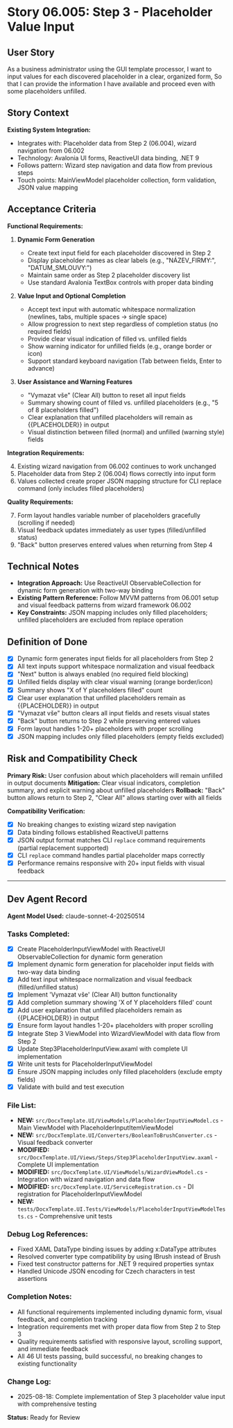 # Story 06.005: Step 3 - Placeholder Value Input

## User Story

As a business administrator using the GUI template processor,
I want to input values for each discovered placeholder in a clear, organized form,
So that I can provide the information I have available and proceed even with some placeholders unfilled.

## Story Context

**Existing System Integration:**
- Integrates with: Placeholder data from Step 2 (06.004), wizard navigation from 06.002
- Technology: Avalonia UI forms, ReactiveUI data binding, .NET 9
- Follows pattern: Wizard step navigation and data flow from previous steps
- Touch points: MainViewModel placeholder collection, form validation, JSON value mapping

## Acceptance Criteria

**Functional Requirements:**

1. **Dynamic Form Generation**
   - Create text input field for each placeholder discovered in Step 2
   - Display placeholder names as clear labels (e.g., "NÁZEV_FIRMY:", "DATUM_SMLOUVY:")
   - Maintain same order as Step 2 placeholder discovery list
   - Use standard Avalonia TextBox controls with proper data binding

2. **Value Input and Optional Completion**
   - Accept text input with automatic whitespace normalization (newlines, tabs, multiple spaces → single space)
   - Allow progression to next step regardless of completion status (no required fields)
   - Provide clear visual indication of filled vs. unfilled fields
   - Show warning indicator for unfilled fields (e.g., orange border or icon)
   - Support standard keyboard navigation (Tab between fields, Enter to advance)

3. **User Assistance and Warning Features**
   - "Vymazat vše" (Clear All) button to reset all input fields
   - Summary showing count of filled vs. unfilled placeholders (e.g., "5 of 8 placeholders filled")
   - Clear explanation that unfilled placeholders will remain as {{PLACEHOLDER}} in output
   - Visual distinction between filled (normal) and unfilled (warning style) fields

**Integration Requirements:**

4. Existing wizard navigation from 06.002 continues to work unchanged
5. Placeholder data from Step 2 (06.004) flows correctly into input form
6. Values collected create proper JSON mapping structure for CLI replace command (only includes filled placeholders)

**Quality Requirements:**

7. Form layout handles variable number of placeholders gracefully (scrolling if needed)
8. Visual feedback updates immediately as user types (filled/unfilled status)
9. "Back" button preserves entered values when returning from Step 4

## Technical Notes

- **Integration Approach:** Use ReactiveUI ObservableCollection for dynamic form generation with two-way binding
- **Existing Pattern Reference:** Follow MVVM patterns from 06.001 setup and visual feedback patterns from wizard framework 06.002
- **Key Constraints:** JSON mapping includes only filled placeholders; unfilled placeholders are excluded from replace operation

## Definition of Done

- [x] Dynamic form generates input fields for all placeholders from Step 2
- [x] All text inputs support whitespace normalization and visual feedback
- [x] "Next" button is always enabled (no required field blocking)
- [x] Unfilled fields display with clear visual warning (orange border/icon)
- [x] Summary shows "X of Y placeholders filled" count
- [x] Clear user explanation that unfilled placeholders remain as {{PLACEHOLDER}} in output
- [x] "Vymazat vše" button clears all input fields and resets visual states
- [x] "Back" button returns to Step 2 while preserving entered values
- [x] Form layout handles 1-20+ placeholders with proper scrolling
- [x] JSON mapping includes only filled placeholders (empty fields excluded)

## Risk and Compatibility Check

**Primary Risk:** User confusion about which placeholders will remain unfilled in output documents
**Mitigation:** Clear visual indicators, completion summary, and explicit warning about unfilled placeholders
**Rollback:** "Back" button allows return to Step 2, "Clear All" allows starting over with all fields

**Compatibility Verification:**

- [x] No breaking changes to existing wizard step navigation
- [x] Data binding follows established ReactiveUI patterns
- [x] JSON output format matches CLI `replace` command requirements (partial replacement supported)
- [x] CLI `replace` command handles partial placeholder maps correctly
- [x] Performance remains responsive with 20+ input fields with visual feedback

---

## Dev Agent Record

**Agent Model Used:** claude-sonnet-4-20250514

### Tasks Completed:
- [x] Create PlaceholderInputViewModel with ReactiveUI ObservableCollection for dynamic form generation
- [x] Implement dynamic form generation for placeholder input fields with two-way data binding
- [x] Add text input whitespace normalization and visual feedback (filled/unfilled status)
- [x] Implement 'Vymazat vše' (Clear All) button functionality  
- [x] Add completion summary showing 'X of Y placeholders filled' count
- [x] Add user explanation that unfilled placeholders remain as {{PLACEHOLDER}} in output
- [x] Ensure form layout handles 1-20+ placeholders with proper scrolling
- [x] Integrate Step 3 ViewModel into WizardViewModel with data flow from Step 2
- [x] Update Step3PlaceholderInputView.axaml with complete UI implementation
- [x] Write unit tests for PlaceholderInputViewModel
- [x] Ensure JSON mapping includes only filled placeholders (exclude empty fields)
- [x] Validate with build and test execution

### File List:
- **NEW:** `src/DocxTemplate.UI/ViewModels/PlaceholderInputViewModel.cs` - Main ViewModel with PlaceholderInputItemViewModel
- **NEW:** `src/DocxTemplate.UI/Converters/BooleanToBrushConverter.cs` - Visual feedback converter
- **MODIFIED:** `src/DocxTemplate.UI/Views/Steps/Step3PlaceholderInputView.axaml` - Complete UI implementation
- **MODIFIED:** `src/DocxTemplate.UI/ViewModels/WizardViewModel.cs` - Integration with wizard navigation and data flow
- **MODIFIED:** `src/DocxTemplate.UI/ServiceRegistration.cs` - DI registration for PlaceholderInputViewModel
- **NEW:** `tests/DocxTemplate.UI.Tests/ViewModels/PlaceholderInputViewModelTests.cs` - Comprehensive unit tests

### Debug Log References:
- Fixed XAML DataType binding issues by adding x:DataType attributes
- Resolved converter type compatibility by using IBrush instead of Brush
- Fixed test constructor patterns for .NET 9 required properties syntax
- Handled Unicode JSON encoding for Czech characters in test assertions

### Completion Notes:
- All functional requirements implemented including dynamic form, visual feedback, and completion tracking
- Integration requirements met with proper data flow from Step 2 to Step 3
- Quality requirements satisfied with responsive layout, scrolling support, and immediate feedback
- All 46 UI tests passing, build successful, no breaking changes to existing functionality

### Change Log:
- 2025-08-18: Complete implementation of Step 3 placeholder value input with comprehensive testing

**Status:** Ready for Review